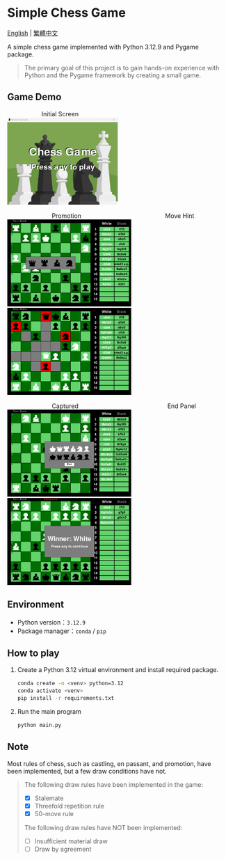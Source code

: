 # Simple Chess Game

<a href="./README.md">English</a> | <a href="./README.zh-TW.md">繁體中文</a>

A simple chess game implemented with Python 3.12.9 and Pygame package.  
> The primary goal of this project is to gain hands-on experience with Python and the Pygame framework by creating a small game.

## Game Demo
&nbsp;&nbsp;&nbsp;&nbsp;&nbsp;&nbsp;&nbsp;&nbsp;&nbsp;&nbsp;&nbsp;&nbsp;&nbsp;&nbsp;&nbsp;&nbsp;&nbsp;&nbsp;&nbsp;&nbsp;Initial Screen   
<img src="./assets/image/display/display_main.png" alt="display_main.png" width="254" height="200">


&nbsp;&nbsp;&nbsp;&nbsp;&nbsp;&nbsp;&nbsp;&nbsp;&nbsp;&nbsp;&nbsp;&nbsp;&nbsp;&nbsp;&nbsp;&nbsp;&nbsp;&nbsp;&nbsp;&nbsp;&nbsp;&nbsp;&nbsp;&nbsp;&nbsp;&nbsp;Promotion&nbsp;&nbsp;&nbsp;&nbsp;&nbsp;&nbsp;&nbsp;&nbsp;&nbsp;&nbsp;&nbsp;&nbsp;&nbsp;&nbsp;&nbsp;&nbsp;&nbsp;&nbsp;&nbsp;&nbsp;&nbsp;&nbsp;&nbsp;&nbsp;&nbsp;&nbsp;&nbsp;&nbsp;&nbsp;&nbsp;&nbsp;&nbsp;&nbsp;&nbsp;&nbsp;&nbsp;&nbsp;&nbsp;&nbsp;&nbsp;&nbsp;&nbsp;&nbsp;&nbsp;&nbsp;&nbsp;&nbsp;&nbsp;&nbsp;Move Hint   
<img src="./assets/image/display/display_promotion.png" alt="display_promotion.png" width="285" height="200">
<img src="./assets/image/display/display_play.png" alt="display_play.png" width="285" height="200">

&nbsp;&nbsp;&nbsp;&nbsp;&nbsp;&nbsp;&nbsp;&nbsp;&nbsp;&nbsp;&nbsp;&nbsp;&nbsp;&nbsp;&nbsp;&nbsp;&nbsp;&nbsp;&nbsp;&nbsp;&nbsp;&nbsp;&nbsp;&nbsp;&nbsp;&nbsp;Captured&nbsp;&nbsp;&nbsp;&nbsp;&nbsp;&nbsp;&nbsp;&nbsp;&nbsp;&nbsp;&nbsp;&nbsp;&nbsp;&nbsp;&nbsp;&nbsp;&nbsp;&nbsp;&nbsp;&nbsp;&nbsp;&nbsp;&nbsp;&nbsp;&nbsp;&nbsp;&nbsp;&nbsp;&nbsp;&nbsp;&nbsp;&nbsp;&nbsp;&nbsp;&nbsp;&nbsp;&nbsp;&nbsp;&nbsp;&nbsp;&nbsp;&nbsp;&nbsp;&nbsp;&nbsp;&nbsp;&nbsp;&nbsp;&nbsp;&nbsp;&nbsp;&nbsp;End Panel   
<img src="./assets/image/display/display_captured.png" alt="display_captured.png" width="285" height="200">
<img src="./assets/image/display/display_end.png" alt="display_end.png" width="285" height="200">

## Environment
* Python version：`3.12.9`
* Package manager：`conda` / `pip`

## How to play
1. Create a Python 3.12 virtual environment and install required package.
    ```bash
    conda create -n <venv> python=3.12
    conda activate <venv>
    pip install -r requirements.txt
    ```
2. Run the main program
    ```bash
    python main.py
    ```
## Note
Most rules of chess, such as castling, en passant, and promotion, have been implemented, but a few draw conditions have not.
> The following draw rules have been implemented in the game:
> * [x] Stalemate
> * [x] Threefold repetition rule
> * [x] 50-move rule
>
> The following draw rules have NOT been implemented:
> * [ ] Insufficient material draw
> * [ ] Draw by agreement